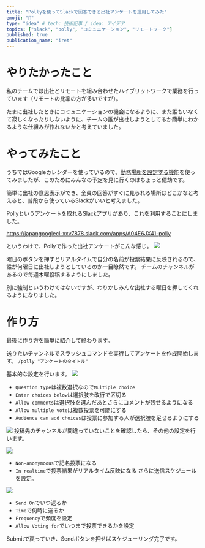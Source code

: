 ```yaml
---
title: "Pollyを使ってSlackで回答できる出社アンケートを運用してみた"
emoji: "💼"
type: "idea" # tech: 技術記事 / idea: アイデア
topics: ["slack", "polly", "コミュニケーション", "リモートワーク"]
published: true
publication_name: "iret"
---
```


# やりたかったこと
私のチームでは出社とリモートを組み合わせたハイブリットワークで業務を行っています（リモートの比率の方が多いですが）。

たまに出社したときにコミュニケーションの機会になるように、また誰もいなくて寂しくなったりしないように、チームの誰が出社しようとしてるか簡単にわかるような仕組みが作れないかと考えていました。

# やってみたこと
うちではGoogleカレンダーを使っているので、[勤務場所を設定する機能](https://support.google.com/calendar/answer/7638168?hl=ja&co=GENIE.Platform%3DDesktop)を使ってみましたが、このためにみんなの予定を見に行くのはちょっと億劫です。

簡単に出社の意思表示ができ、全員の回答がすぐに見られる場所はどこかなと考えると、普段から使っているSlackがいいと考えました。

Pollyというアンケートを取れるSlackアプリがあり、これを利用することにしました。

https://japangooglecl-xxv7878.slack.com/apps/A04E6JX41-polly

というわけで、Pollyで作った出社アンケートがこんな感じ。
![](https://storage.googleapis.com/zenn-user-upload/924ec4c0a7e5-20240120.png)

曜日のボタンを押すとリアルタイムで自分の名前が投票結果に反映されるので、誰が何曜日に出社しようとしているのか一目瞭然です。
チームのチャンネルがあるので毎週木曜投稿するようにしました。

別に強制というわけではないですが、わりかしみんな出社する曜日を押してくれるようになりました。

# 作り方
最後に作り方を簡単に紹介して終わります。

送りたいチャンネルでスラッシュコマンドを実行してアンケートを作成開始します。
`/polly "アンケートのタイトル"`

基本的な設定を行います。
![](https://storage.googleapis.com/zenn-user-upload/5eb317ef6018-20240120.png)
* `Question type`は複数選択なので`Multiple choice`
* `Enter choices below`は選択肢を改行で区切る
* `Allow comments`は選択肢を選んだあとさらにコメントが残せるようになる
* `Allow multiple vote`は複数投票を可能にする
* `Audience can add choices`は投票に参加する人が選択肢を足せるようにする

![](https://storage.googleapis.com/zenn-user-upload/24de4de8b101-20240120.png)
投稿先のチャンネルが間違っていないことを確認したら、その他の設定を行います。

![](https://storage.googleapis.com/zenn-user-upload/a1902cf48ea6-20240120.png)
* `Non-anonymoous`で記名投票になる
* `In realtime`で投票結果がリアルタイム反映になる
さらに送信スケジュールを設定。

![](https://storage.googleapis.com/zenn-user-upload/405fd2e02a82-20240120.png)
* `Send On`でいつ送るか
* `Time`で何時に送るか
* `Frequency`で頻度を設定
* `Allow Voting for`でいつまで投票できるかを設定

Submitで戻っていき、Sendボタンを押せばスケジューリング完了です。
